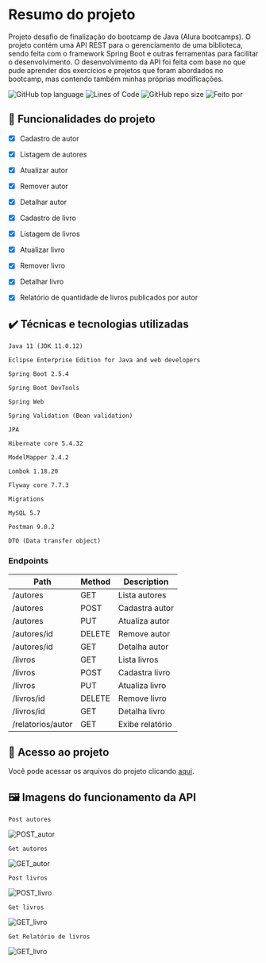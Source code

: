 # Resumo do projeto
Projeto desafio de finalização do bootcamp de Java (Alura bootcamps).
O projeto contém uma API REST para o gerenciamento de uma biblioteca, sendo feita com o framework Spring Boot e outras ferramentas para facilitar o desenvolvimento.
O desenvolvimento da API foi feita com base no que pude aprender dos exercícios e projetos que foram abordados no bootcamp, mas contendo também minhas próprias modificações.

![GitHub top language](https://img.shields.io/github/languages/top/gui-lirasilva/livrariaAPI)<space><space>
![Lines of Code](https://img.shields.io/tokei/lines/github/gui-lirasilva/livrariaAPI)<space><space>
![GitHub repo size](https://img.shields.io/github/repo-size/gui-lirasilva/livrariaAPI)<space><space>
![Feito por](https://img.shields.io/badge/feito%20por-Guilherme%20Henrique-blueviolet)

## 🔨 Funcionalidades do projeto

- [x] Cadastro de autor
- [x] Listagem de autores
- [x] Atualizar autor
- [x] Remover autor
- [x] Detalhar autor
- [x] Cadastro de livro
- [x] Listagem de livros
- [x] Atualizar livro
- [x] Remover livro
- [x] Detalhar livro
- [x] Relatório de quantidade de livros publicados por autor

 

## ✔️ Técnicas e tecnologias utilizadas

 ``Java 11 (JDK 11.0.12)``

 ``Eclipse Enterprise Edition for Java and web developers``

 ``Spring Boot 2.5.4``
 
 ``Spring Boot DevTools ``
 
 ``Spring Web``
 
 ``Spring Validation (Bean validation)``
 
 ``JPA``
 
 ``Hibernate core 5.4.32``
 
 ``ModelMapper 2.4.2``
 
 ``Lombok 1.18.20``
 
 ``Flyway core 7.7.3``
 
 ``Migrations``
 
 ``MySQL 5.7``
 
 ``Postman 9.0.2``
 
 ``DTO (Data transfer object)``

### Endpoints

Path | Method | Description
---|---|---
/autores           | GET    | Lista autores
/autores           | POST   | Cadastra autor
/autores           | PUT    | Atualiza autor
/autores/id        | DELETE | Remove autor
/autores/id        | GET    | Detalha autor
/livros            | GET    | Lista livros
/livros            | POST   | Cadastra livro
/livros            | PUT    | Atualiza livro
/livros/id         | DELETE | Remove livro
/livros/id         | GET    | Detalha livro
/relatorios/autor  | GET    | Exibe relatório

## 📁 Acesso ao projeto
Você pode acessar os arquivos do projeto clicando [aqui](https://github.com/gui-lirasilva/livrariaAPI/tree/master/src/main/java/br/com/alura/livrariaAPI).

## 🖼 Imagens do funcionamento da API

``Post autores``

![POST_autor](https://github.com/gui-lirasilva/livrariaAPI/blob/master/Imagens/POST_autor.png)

``Get autores``

![GET_autor](https://github.com/gui-lirasilva/livrariaAPI/blob/master/Imagens/GET_autor.png)

``Post livros``

![POST_livro](https://github.com/gui-lirasilva/livrariaAPI/blob/master/Imagens/POST_livros.png)

``Get livros``

![GET_livro](https://github.com/gui-lirasilva/livrariaAPI/blob/master/Imagens/GET_livros.png)

``Get Relatório de livros``

![GET_livro](https://github.com/gui-lirasilva/livrariaAPI/blob/master/Imagens/GET_RelatorioDeLivros.png)